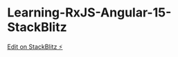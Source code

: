 # Learning-RxJS-Angular-15-StackBlitz

[Edit on StackBlitz ⚡️](https://stackblitz.com/edit/angular-1om68a)